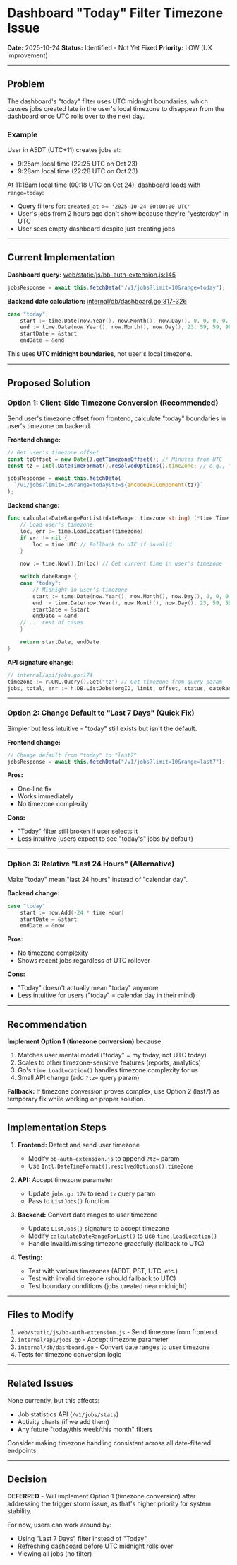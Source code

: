 # Dashboard "Today" Filter Timezone Issue

**Date:** 2025-10-24 **Status:** Identified - Not Yet Fixed **Priority:** LOW
(UX improvement)

---

## Problem

The dashboard's "today" filter uses UTC midnight boundaries, which causes jobs
created late in the user's local timezone to disappear from the dashboard once
UTC rolls over to the next day.

### Example

User in AEDT (UTC+11) creates jobs at:

- 9:25am local time (22:25 UTC on Oct 23)
- 9:28am local time (22:28 UTC on Oct 23)

At 11:18am local time (00:18 UTC on Oct 24), dashboard loads with `range=today`:

- Query filters for: `created_at >= '2025-10-24 00:00:00 UTC'`
- User's jobs from 2 hours ago don't show because they're "yesterday" in UTC
- User sees empty dashboard despite just creating jobs

---

## Current Implementation

**Dashboard query:**
[web/static/js/bb-auth-extension.js:145](../../../web/static/js/bb-auth-extension.js#L145)

```javascript
jobsResponse = await this.fetchData("/v1/jobs?limit=10&range=today");
```

**Backend date calculation:**
[internal/db/dashboard.go:317-326](../../../internal/db/dashboard.go#L317-L326)

```go
case "today":
    start := time.Date(now.Year(), now.Month(), now.Day(), 0, 0, 0, 0, time.UTC)
    end := time.Date(now.Year(), now.Month(), now.Day(), 23, 59, 59, 999999999, time.UTC)
    startDate = &start
    endDate = &end
```

This uses **UTC midnight boundaries**, not user's local timezone.

---

## Proposed Solution

### Option 1: Client-Side Timezone Conversion (Recommended)

Send user's timezone offset from frontend, calculate "today" boundaries in
user's timezone on backend.

**Frontend change:**

```javascript
// Get user's timezone offset
const tzOffset = new Date().getTimezoneOffset(); // Minutes from UTC
const tz = Intl.DateTimeFormat().resolvedOptions().timeZone; // e.g., "Australia/Sydney"

jobsResponse = await this.fetchData(
  `/v1/jobs?limit=10&range=today&tz=${encodeURIComponent(tz)}`
);
```

**Backend change:**

```go
func calculateDateRangeForList(dateRange, timezone string) (*time.Time, *time.Time) {
    // Load user's timezone
    loc, err := time.LoadLocation(timezone)
    if err != nil {
        loc = time.UTC // Fallback to UTC if invalid
    }

    now := time.Now().In(loc) // Get current time in user's timezone

    switch dateRange {
    case "today":
        // Midnight in user's timezone
        start := time.Date(now.Year(), now.Month(), now.Day(), 0, 0, 0, 0, loc)
        end := time.Date(now.Year(), now.Month(), now.Day(), 23, 59, 59, 999999999, loc)
        startDate = &start
        endDate = &end
    // ... rest of cases
    }

    return startDate, endDate
}
```

**API signature change:**

```go
// internal/api/jobs.go:174
timezone := r.URL.Query().Get("tz") // Get timezone from query param
jobs, total, err := h.DB.ListJobs(orgID, limit, offset, status, dateRange, timezone)
```

---

### Option 2: Change Default to "Last 7 Days" (Quick Fix)

Simpler but less intuitive - "today" still exists but isn't the default.

**Frontend change:**

```javascript
// Change default from "today" to "last7"
jobsResponse = await this.fetchData("/v1/jobs?limit=10&range=last7");
```

**Pros:**

- One-line fix
- Works immediately
- No timezone complexity

**Cons:**

- "Today" filter still broken if user selects it
- Less intuitive (users expect to see "today's" jobs by default)

---

### Option 3: Relative "Last 24 Hours" (Alternative)

Make "today" mean "last 24 hours" instead of "calendar day".

**Backend change:**

```go
case "today":
    start := now.Add(-24 * time.Hour)
    startDate = &start
    endDate = &now
```

**Pros:**

- No timezone complexity
- Shows recent jobs regardless of UTC rollover

**Cons:**

- "Today" doesn't actually mean "today" anymore
- Less intuitive for users ("today" = calendar day in their mind)

---

## Recommendation

**Implement Option 1 (timezone conversion)** because:

1. Matches user mental model ("today" = my today, not UTC today)
2. Scales to other timezone-sensitive features (reports, analytics)
3. Go's `time.LoadLocation()` handles timezone complexity for us
4. Small API change (add `?tz=` query param)

**Fallback:** If timezone conversion proves complex, use Option 2 (last7) as
temporary fix while working on proper solution.

---

## Implementation Steps

1. **Frontend:** Detect and send user timezone
   - Modify `bb-auth-extension.js` to append `?tz=` param
   - Use `Intl.DateTimeFormat().resolvedOptions().timeZone`

2. **API:** Accept timezone parameter
   - Update `jobs.go:174` to read `tz` query param
   - Pass to `ListJobs()` function

3. **Backend:** Convert date ranges to user timezone
   - Update `ListJobs()` signature to accept timezone
   - Modify `calculateDateRangeForList()` to use `time.LoadLocation()`
   - Handle invalid/missing timezone gracefully (fallback to UTC)

4. **Testing:**
   - Test with various timezones (AEDT, PST, UTC, etc.)
   - Test with invalid timezone (should fallback to UTC)
   - Test boundary conditions (jobs created near midnight)

---

## Files to Modify

1. `web/static/js/bb-auth-extension.js` - Send timezone from frontend
2. `internal/api/jobs.go` - Accept timezone parameter
3. `internal/db/dashboard.go` - Convert date ranges to user timezone
4. Tests for timezone conversion logic

---

## Related Issues

None currently, but this affects:

- Job statistics API (`/v1/jobs/stats`)
- Activity charts (if we add them)
- Any future "today/this week/this month" filters

Consider making timezone handling consistent across all date-filtered endpoints.

---

## Decision

**DEFERRED** - Will implement Option 1 (timezone conversion) after addressing
the trigger storm issue, as that's higher priority for system stability.

For now, users can work around by:

- Using "Last 7 Days" filter instead of "Today"
- Refreshing dashboard before UTC midnight rolls over
- Viewing all jobs (no filter)
